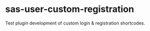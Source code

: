 # sas-user-custom-registration
Test plugin development of custom login &amp; registration shortcodes.
